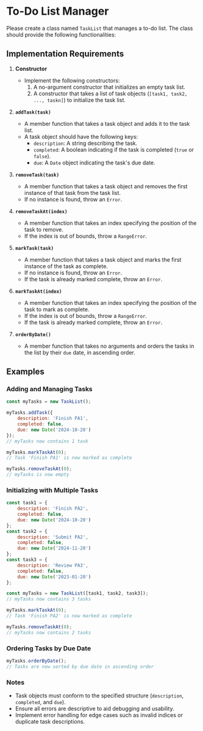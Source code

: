 # To-Do List Manager

Please create a class named `TaskList` that manages a to-do list. The class should provide the following functionalities:

## Implementation Requirements

1. **Constructor**
    - Implement the following constructors:
        1. A no-argument constructor that initializes an empty task list.
        2. A constructor that takes a list of task objects (`[task1, task2, ..., taskn]`) to initialize the task list.

2. **`addTask(task)`**
    - A member function that takes a task object and adds it to the task list.
    - A task object should have the following keys:
        - `description`: A string describing the task.
        - `completed`: A boolean indicating if the task is completed (`true` or `false`).
        - `due`: A `Date` object indicating the task's due date.

3. **`removeTask(task)`**
    - A member function that takes a task object and removes the first instance of that task from the task list.
    - If no instance is found, throw an `Error`.

4. **`removeTaskAt(index)`**
    - A member function that takes an index specifying the position of the task to remove.
    - If the index is out of bounds, throw a `RangeError`.

5. **`markTask(task)`**
    - A member function that takes a task object and marks the first instance of the task as complete.
    - If no instance is found, throw an `Error`.
    - If the task is already marked complete, throw an `Error`.

6. **`markTaskAt(index)`**
    - A member function that takes an index specifying the position of the task to mark as complete.
    - If the index is out of bounds, throw a `RangeError`.
    - If the task is already marked complete, throw an `Error`.

7. **`orderByDate()`**
    - A member function that takes no arguments and orders the tasks in the list by their `due` date, in ascending order.

## Examples

### Adding and Managing Tasks
```javascript
const myTasks = new TaskList();

myTasks.addTask({
    description: 'Finish PA1',
    completed: false,
    due: new Date('2024-10-20')
});
// myTasks now contains 1 task

myTasks.markTaskAt(0);
// Task 'Finish PA1' is now marked as complete

myTasks.removeTaskAt(0);
// myTasks is now empty
```

### Initializing with Multiple Tasks
```javascript
const task1 = {
    description: 'Finish PA2',
    completed: false,
    due: new Date('2024-10-20')
};
const task2 = {
    description: 'Submit PA2',
    completed: false,
    due: new Date('2024-11-20')
};
const task3 = {
    description: 'Review PA3',
    completed: false,
    due: new Date('2023-01-20')
};

const myTasks = new TaskList([task1, task2, task3]);
// myTasks now contains 3 tasks

myTasks.markTaskAt(0);
// Task 'Finish PA2' is now marked as complete

myTasks.removeTaskAt(0);
// myTasks now contains 2 tasks
```

### Ordering Tasks by Due Date
```javascript
myTasks.orderByDate();
// Tasks are now sorted by due date in ascending order
```

### Notes
- Task objects must conform to the specified structure (`description`, `completed`, and `due`).
- Ensure all errors are descriptive to aid debugging and usability.
- Implement error handling for edge cases such as invalid indices or duplicate task descriptions.
